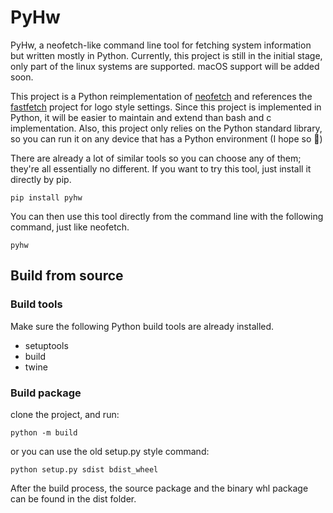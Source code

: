 # PyHw
PyHw, a neofetch-like command line tool for fetching system information but written mostly in Python. Currently, this project is still in the initial stage, only part of the linux systems are supported. macOS support will be added soon.

This project is a Python reimplementation of [neofetch](https://github.com/dylanaraps/neofetch) and references the [fastfetch](https://github.com/fastfetch-cli/fastfetch) project for logo style settings. Since this project is implemented in Python, it will be easier to maintain and extend than bash and c implementation. Also, this project only relies on the Python standard library, so you can run it on any device that has a Python environment (I hope so 🤔)

There are already a lot of similar tools so you can choose any of them; they're all essentially no different. If you want to try this tool, just install it directly by pip.
```shell
pip install pyhw
```
You can then use this tool directly from the command line with the following command, just like neofetch.
```shell
pyhw
```

## Build from source
### Build tools
Make sure the following Python build tools are already installed.
* setuptools
* build
* twine

### Build package
clone the project, and run:
```shell
python -m build
```
or you can use the old setup.py style command:
```shell
python setup.py sdist bdist_wheel
```
After the build process, the source package and the binary whl package can be found in the dist folder.